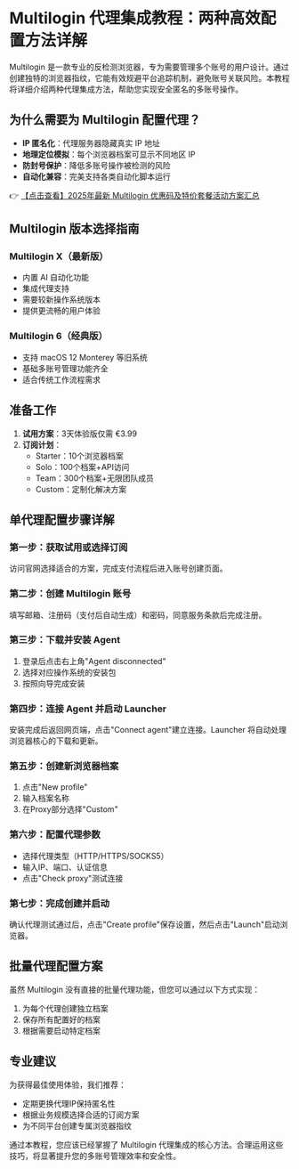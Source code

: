 # Multilogin 代理集成教程：两种高效配置方法详解

Multilogin 是一款专业的反检测浏览器，专为需要管理多个账号的用户设计。通过创建独特的浏览器指纹，它能有效规避平台追踪机制，避免账号关联风险。本教程将详细介绍两种代理集成方法，帮助您实现安全匿名的多账号操作。

## 为什么需要为 Multilogin 配置代理？

- **IP 匿名化**：代理服务器隐藏真实 IP 地址
- **地理定位模拟**：每个浏览器档案可显示不同地区 IP
- **防封号保护**：降低多账号操作被检测的风险
- **自动化兼容**：完美支持各类自动化脚本运行

👉 [【点击查看】2025年最新 Multilogin 优惠码及特价套餐活动方案汇总](https://bit.ly/multIlogin)

## Multilogin 版本选择指南

### Multilogin X（最新版）
- 内置 AI 自动化功能
- 集成代理支持
- 需要较新操作系统版本
- 提供更流畅的用户体验

### Multilogin 6（经典版）
- 支持 macOS 12 Monterey 等旧系统
- 基础多账号管理功能齐全
- 适合传统工作流程需求

## 准备工作

1. **试用方案**：3天体验版仅需 €3.99
2. **订阅计划**：
   - Starter：10个浏览器档案
   - Solo：100个档案+API访问
   - Team：300个档案+无限团队成员
   - Custom：定制化解决方案

## 单代理配置步骤详解

### 第一步：获取试用或选择订阅
访问官网选择适合的方案，完成支付流程后进入账号创建页面。

### 第二步：创建 Multilogin 账号
填写邮箱、注册码（支付后自动生成）和密码，同意服务条款后完成注册。

### 第三步：下载并安装 Agent
1. 登录后点击右上角"Agent disconnected"
2. 选择对应操作系统的安装包
3. 按照向导完成安装

### 第四步：连接 Agent 并启动 Launcher
安装完成后返回网页端，点击"Connect agent"建立连接。Launcher 将自动处理浏览器核心的下载和更新。

### 第五步：创建新浏览器档案
1. 点击"New profile"
2. 输入档案名称
3. 在Proxy部分选择"Custom"

### 第六步：配置代理参数
- 选择代理类型（HTTP/HTTPS/SOCKS5）
- 输入IP、端口、认证信息
- 点击"Check proxy"测试连接

### 第七步：完成创建并启动
确认代理测试通过后，点击"Create profile"保存设置，然后点击"Launch"启动浏览器。

## 批量代理配置方案

虽然 Multilogin 没有直接的批量代理功能，但您可以通过以下方式实现：

1. 为每个代理创建独立档案
2. 保存所有配置好的档案
3. 根据需要启动特定档案

## 专业建议

为获得最佳使用体验，我们推荐：

- 定期更换代理IP保持匿名性
- 根据业务规模选择合适的订阅方案
- 为不同平台创建专属浏览器指纹

通过本教程，您应该已经掌握了 Multilogin 代理集成的核心方法。合理运用这些技巧，将显著提升您的多账号管理效率和安全性。